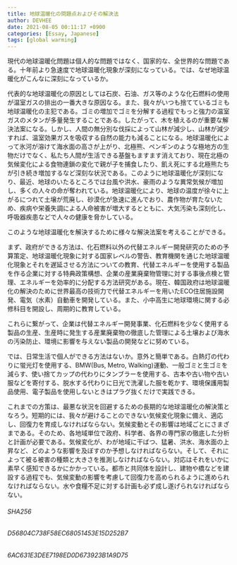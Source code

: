 ```yaml
---
title: 地球温暖化の問題点およびその解決法
author: DEVHEE
date: 2021-08-05 00:11:17 +0900
categories: [Essay, Japanese]
tags: [global warming]
---
```


現代の地球温暖化問題は個人的な問題ではなく、国家的な、全世界的な問題である。十年前より急速度で地球温暖化現象が深刻になっている。では、なぜ地球温暖化がこんなに深刻になっているか。

代表的な地球温暖化の原因としては石炭、石油、ガス等のような化石燃料の使用が温室ガスの排出の一番大きな原因なる。また、我々がいつも捨てているゴミも地球温暖化の主犯である。ゴミの増加でゴミを分解する過程でもっと強力の温室ガスのメタンが多量発生することである。したがって、木を植えるのが重要な解決法案になる。しかし、人間の無分別な伐採によって山林が減少し、山林が減少すれば、温室効果ガスを吸収する自然の能力も減ることになる。地球温暖化によって氷河が溶けて海水面の高さが上がり、北極熊、ペンギンのような極地方の生物だけでなく、私たち人間が生活できる基盤もますます消えており、現在北極の気候変化による食物連鎖の変化で親が子を捕食したり、飢え死にする北極熊たちが引き続き増加するなど深刻な状況である。このように地球温暖化が深刻になり、最近、地球のいたるところでは台風や洪水、豪雨のような異常気候が増加し、多くの人々の命が奪われている。地球温暖化により、地球の温度が徐々に上がるにつれて土壌が荒廃し、砂漠化が急速に進んでおり、農作物が育たないため、疾病や栄養失調による人命被害が増大するとともに、大気汚染も深刻化し、呼吸器疾患などで人々の健康を脅かしている。

このような地球温暖化を解決するために様々な解決法案を考えることができる。

まず、政府ができる方法は、化石燃料以外の代替エネルギー開発研究のための予算策定、地球温暖化現象に対する国家レベルの警告、教育機関を通じた地球温暖化現象とそれを遅延させる方法についての教育、代替エネルギーを使用する製品を作る企業に対する特典政策構想、企業の産業廃棄物管理に対する事後点検と管理、エネルギーを効率的に分配する方法研究がある。現在、韓国政府は地球温暖化の解決のために世界最高の技術力で代替エネルギーを用いたECO住居施設開発、電気（水素）自動車を開発している。また、小中高生に地球環境に関する必修科目を開設し、周期的に教育している。

これらに繋がって、企業は代替エネルギー開発事業、化石燃料を少なく使用する製品の生産、生産時に発生する産業廃棄物の徹底した管理による土壌および海水の汚染防止、環境に影響を与えない製品の開発などに努めている。

では、日常生活で個人ができる方法はないか。意外と簡単である。白熱灯の代わりに蛍光灯を使用する、BMW(Bus, Metro, Walking)運動、一般ゴミと生ゴミを減らす、使い捨てカップの代わりにタンブラーを使用する、古本や古い物や古い服などを寄付する、脱水する代わりに日光で洗濯した服を乾かす、環境保護用製品使用、電子製品を使用しないときはプラグ抜くだけで実践できる。

これまでの方策は、最悪な状況を回避するための長期的な地球温暖化の解決策となろう。短期的には、我々が避けることのできない気候変化現象に備え、適応し、回復力を育成しなければならない。気候変動とその影響は地域ごとにさまざまである。そのため、各地域単位で政府、科学者、各界の専門家の徹底した分析と計画が必要である。気候変化が、わが地域に干ばつ、猛暑、洪水、海水面の上昇など、どのような影響を及ぼすのか予想しなければならない。そして、それによって被る被害の種類と大きさを推測しなければならない。対応はそれをいかに素早く感知できるかにかかっている。都市と共同体を設計し、建物や橋などを建設する過程でも、気候変動の影響を考慮して回復力を高められるように進められなければならない。水や食糧不足に対する計画も必ず成し遂げられなければならない。

###### SHA256  
###### D56804C738F58EC68051453E15D252B7  
###### 6AC631E3DEE7198ED0D673923B1A9D75
